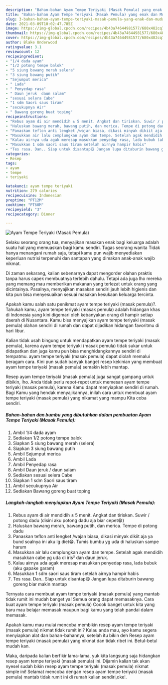 ```yaml
---
description: "Bahan-bahan Ayam Tempe Teriyaki (Masak Pemula) yang enak dan Mudah Dibuat"
title: "Bahan-bahan Ayam Tempe Teriyaki (Masak Pemula) yang enak dan Mudah Dibuat"
slug: 3-bahan-bahan-ayam-tempe-teriyaki-masak-pemula-yang-enak-dan-mudah-dibuat
date: 2021-03-09T10:02:47.785Z
image: https://img-global.cpcdn.com/recipes/4b43a74644981577/680x482cq70/ayam-tempe-teriyaki-masak-pemula-foto-resep-utama.jpg
thumbnail: https://img-global.cpcdn.com/recipes/4b43a74644981577/680x482cq70/ayam-tempe-teriyaki-masak-pemula-foto-resep-utama.jpg
cover: https://img-global.cpcdn.com/recipes/4b43a74644981577/680x482cq70/ayam-tempe-teriyaki-masak-pemula-foto-resep-utama.jpg
author: Blake Underwood
ratingvalue: 3.1
reviewcount: 12
recipeingredient:
- "1/4 dada ayam"
- "1/2 potong tempe balok"
- "5 siung bawang merah selera"
- "3 siung bawang putih"
- "Sejumput merica"
- " Lada"
- " Penyedap rasa"
- " Daun jeruk  daun salam"
- "sesuai selera Cabe"
- "1 sdm Saori saus tiram"
- "secukupnya Air"
- " Bawang goreng buat toping"
recipeinstructions:
- "Rebus ayam di air mendidih ± 5 menit. Angkat dan tiriskan. Suwir / potong dadu (disini aku potong dadu aja biar cepet😁)"
- "Haluskan bawang merah, bawang putih, dan merica. Tempe di potong dadu"
- "Panaskan teflon anti lengket /wajan biasa, dikasi minyak dikiit aja ya bund soalnya ini aku lg diet😁. Tumis bumbu yg uda di haluskan sampe harum"
- "Masukkan air lalu cemplungkan ayam dan tempe. Setelah agak mendidih masukkan cabe yg uda di iris² dan daun jeruk."
- "Kalau airnya uda agak meresap masukkan penyedap rasa, lada bubuk (aku gapake garam)"
- "Masukkan 1 sdm saori saus tiram setelah airnya hampir habis"
- "Tes rasa. Dan.. Siap untuk disantap😋 Jangan lupa ditaburin bawang goreng biar makin mantap"
categories:
- Resep
tags:
- ayam
- tempe
- teriyaki

katakunci: ayam tempe teriyaki 
nutrition: 279 calories
recipecuisine: Indonesian
preptime: "PT12M"
cooktime: "PT60M"
recipeyield: "3"
recipecategory: Dinner

---
```



![Ayam Tempe Teriyaki (Masak Pemula)](https://img-global.cpcdn.com/recipes/4b43a74644981577/680x482cq70/ayam-tempe-teriyaki-masak-pemula-foto-resep-utama.jpg)

Selaku seorang orang tua, menyajikan masakan enak bagi keluarga adalah suatu hal yang memuaskan bagi kamu sendiri. Tugas seorang  wanita Tidak hanya menangani rumah saja, tetapi kamu pun wajib menyediakan keperluan nutrisi terpenuhi dan santapan yang dimakan anak-anak wajib nikmat.

Di zaman  sekarang, kalian sebenarnya dapat mengorder olahan praktis tanpa harus capek membuatnya terlebih dahulu. Tetapi ada juga lho mereka yang memang mau memberikan makanan yang terlezat untuk orang yang dicintainya. Pasalnya, menyajikan masakan sendiri jauh lebih higienis dan kita pun bisa menyesuaikan sesuai masakan kesukaan keluarga tercinta. 



Apakah kamu salah satu penikmat ayam tempe teriyaki (masak pemula)?. Tahukah kamu, ayam tempe teriyaki (masak pemula) adalah hidangan khas di Indonesia yang kini digemari oleh kebanyakan orang di hampir setiap daerah di Nusantara. Kamu bisa menyajikan ayam tempe teriyaki (masak pemula) olahan sendiri di rumah dan dapat dijadikan hidangan favoritmu di hari libur.

Kalian tidak usah bingung untuk mendapatkan ayam tempe teriyaki (masak pemula), karena ayam tempe teriyaki (masak pemula) tidak sukar untuk didapatkan dan juga kamu pun bisa menghidangkannya sendiri di tempatmu. ayam tempe teriyaki (masak pemula) dapat diolah memalui beragam cara. Kini pun sudah banyak banget resep kekinian yang membuat ayam tempe teriyaki (masak pemula) semakin lebih mantap.

Resep ayam tempe teriyaki (masak pemula) juga sangat gampang untuk dibikin, lho. Anda tidak perlu repot-repot untuk memesan ayam tempe teriyaki (masak pemula), karena Kamu dapat menyiapkan sendiri di rumah. Bagi Kamu yang hendak menyajikannya, inilah cara untuk membuat ayam tempe teriyaki (masak pemula) yang nikamat yang mampu Kita coba sendiri.

<!--inarticleads1-->

##### Bahan-bahan dan bumbu yang dibutuhkan dalam pembuatan Ayam Tempe Teriyaki (Masak Pemula):

1. Ambil 1/4 dada ayam
1. Sediakan 1/2 potong tempe balok
1. Siapkan 5 siung bawang merah (selera)
1. Siapkan 3 siung bawang putih
1. Ambil Sejumput merica
1. Ambil  Lada
1. Ambil  Penyedap rasa
1. Ambil  Daun jeruk / daun salam
1. Sediakan sesuai selera Cabe
1. Siapkan 1 sdm Saori saus tiram
1. Ambil secukupnya Air
1. Sediakan  Bawang goreng buat toping




<!--inarticleads2-->

##### Langkah-langkah menyiapkan Ayam Tempe Teriyaki (Masak Pemula):

1. Rebus ayam di air mendidih ± 5 menit. Angkat dan tiriskan. Suwir / potong dadu (disini aku potong dadu aja biar cepet😁)
1. Haluskan bawang merah, bawang putih, dan merica. Tempe di potong dadu
1. Panaskan teflon anti lengket /wajan biasa, dikasi minyak dikiit aja ya bund soalnya ini aku lg diet😁. Tumis bumbu yg uda di haluskan sampe harum
1. Masukkan air lalu cemplungkan ayam dan tempe. Setelah agak mendidih masukkan cabe yg uda di iris² dan daun jeruk.
1. Kalau airnya uda agak meresap masukkan penyedap rasa, lada bubuk (aku gapake garam)
1. Masukkan 1 sdm saori saus tiram setelah airnya hampir habis
1. Tes rasa. Dan.. Siap untuk disantap😋 Jangan lupa ditaburin bawang goreng biar makin mantap




Ternyata cara membuat ayam tempe teriyaki (masak pemula) yang mantab tidak rumit ini mudah banget ya! Semua orang dapat memasaknya. Cara buat ayam tempe teriyaki (masak pemula) Cocok banget untuk kita yang baru mau belajar memasak maupun bagi kamu yang telah pandai dalam memasak.

Apakah kamu mau mulai mencoba membikin resep ayam tempe teriyaki (masak pemula) nikmat tidak rumit ini? Kalau anda mau, ayo kamu segera menyiapkan alat dan bahan-bahannya, setelah itu bikin deh Resep ayam tempe teriyaki (masak pemula) yang nikmat dan tidak ribet ini. Betul-betul mudah kan. 

Maka, daripada kalian berfikir lama-lama, yuk kita langsung saja hidangkan resep ayam tempe teriyaki (masak pemula) ini. Dijamin kalian tak akan nyesel sudah bikin resep ayam tempe teriyaki (masak pemula) nikmat simple ini! Selamat mencoba dengan resep ayam tempe teriyaki (masak pemula) mantab tidak rumit ini di rumah kalian sendiri,oke!.

